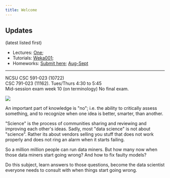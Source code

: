 ```yaml
---
title: Welcome
---
```






## Updates

(latest listed first)

+ Lectures:  [One](lect01); 
+ Tutorials: [Weka001](wekatut);
+ Homeworks:  [Submit here](http://tiny.cc/fss17give); [Aug-Sept](homeworks)

-------

NCSU CSC 591-023 (10722)  
CSC 791-023 (11162).  Tues/Thurs 4:30 to 5:45  
Mid-session exam week 10 (on terminology)  No final exam.


<img class="pure-img displayed"  src="https://github.com/txt/fss16/raw/master/img/science.png">



An important part of knowledge  is "no"; i.e. the ability to critically assess something, and to recognize when one idea  is better, smarter, than another.

"Science" is the process of communities sharing and reviewing and improving each other's ideas. Sadly, most "data science" is not about "science". Rather its about vendors selling you stuff that does not work properly and does not
ring an alarm when it starts failing.

So a million million people can run data miners. But how many  now when those data miners start going wrong? And how to fix faulty models?

Do this subject, learn answers to those questions, become the data scientist everyone needs to consult with  when things start going wrong.


